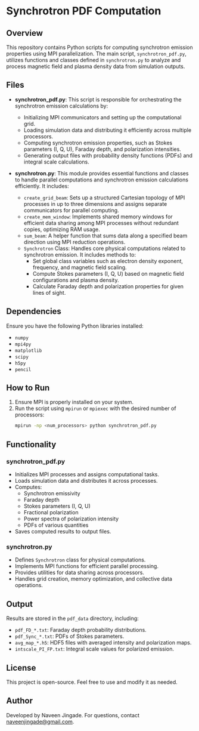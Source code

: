 # Synchrotron PDF Computation

## Overview

This repository contains Python scripts for computing synchrotron emission properties using MPI parallelization. The main script, `synchrotron_pdf.py`, utilizes functions and classes defined in `synchrotron.py` to analyze and process magnetic field and plasma density data from simulation outputs.

## Files

- **synchrotron_pdf.py**: This script is responsible for orchestrating the synchrotron emission calculations by:
  - Initializing MPI communicators and setting up the computational grid.
  - Loading simulation data and distributing it efficiently across multiple processors.
  - Computing synchrotron emission properties, such as Stokes parameters (I, Q, U), Faraday depth, and polarization intensities.
  - Generating output files with probability density functions (PDFs) and integral scale calculations.
  
- **synchrotron.py**: This module provides essential functions and classes to handle parallel computations and synchrotron emission calculations efficiently. It includes:
  - `create_grid_beam`: Sets up a structured Cartesian topology of MPI processes in up to three dimensions and assigns separate communicators for parallel computing.
  - `create_mem_window`: Implements shared memory windows for efficient data sharing among MPI processes without redundant copies, optimizing RAM usage.
  - `sum_beam`: A helper function that sums data along a specified beam direction using MPI reduction operations.
  - `Synchrotron` Class: Handles core physical computations related to synchrotron emission. It includes methods to:
    - Set global class variables such as electron density exponent, frequency, and magnetic field scaling.
    - Compute Stokes parameters (I, Q, U) based on magnetic field configurations and plasma density.
    - Calculate Faraday depth and polarization properties for given lines of sight.

## Dependencies

Ensure you have the following Python libraries installed:

- `numpy`
- `mpi4py`
- `matplotlib`
- `scipy`
- `h5py`
- `pencil`

## How to Run

1. Ensure MPI is properly installed on your system.
2. Run the script using `mpirun` or `mpiexec` with the desired number of processors:
   ```bash
   mpirun -np <num_processors> python synchrotron_pdf.py
   ```

## Functionality

### synchrotron_pdf.py

- Initializes MPI processes and assigns computational tasks.
- Loads simulation data and distributes it across processes.
- Computes:
  - Synchrotron emissivity
  - Faraday depth
  - Stokes parameters (I, Q, U)
  - Fractional polarization
  - Power spectra of polarization intensity
  - PDFs of various quantities
- Saves computed results to output files.

### synchrotron.py

- Defines `Synchrotron` class for physical computations.
- Implements MPI functions for efficient parallel processing.
- Provides utilities for data sharing across processors.
- Handles grid creation, memory optimization, and collective data operations.

## Output

Results are stored in the `pdf_data` directory, including:

- `pdf_FD_*.txt`: Faraday depth probability distributions.
- `pdf_Sync_*.txt`: PDFs of Stokes parameters.
- `avg_map_*.h5`: HDF5 files with averaged intensity and polarization maps.
- `intscale_PI_FP.txt`: Integral scale values for polarized emission.

## License

This project is open-source. Feel free to use and modify it as needed.

## Author

Developed by Naveen Jingade. For questions, contact naveenjingade@gmail.com.

